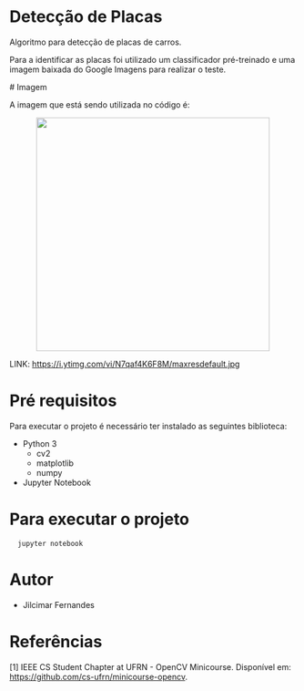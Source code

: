 # Detecção de Placas
<p>
Algoritmo para detecção de placas de carros.
</p>

<p>
Para a identificar as placas foi utilizado um
classificador pré-treinado e uma imagem baixada
do Google Imagens para realizar o teste.
</p>
# Imagem

A imagem que está sendo utilizada no código é:
<p align="center"><img src="https://github.com/jilcimar/computer-vision-opencv/blob/master/plate%20detection/images/car.jpg" width="410px"></p>

LINK: https://i.ytimg.com/vi/N7qaf4K6F8M/maxresdefault.jpg

# Pré requisitos

Para executar o projeto é necessário ter instalado as seguintes biblioteca:
- Python 3
  * cv2
  * matplotlib
  * numpy
- Jupyter Notebook

# Para executar o projeto

```
  jupyter notebook
```

# Autor
- Jilcimar Fernandes

# Referências
[1] IEEE CS Student Chapter at UFRN - OpenCV Minicourse.
Disponível em: <https://github.com/cs-ufrn/minicourse-opencv>.
